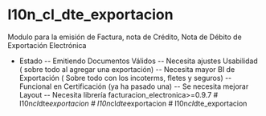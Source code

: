 # l10n_cl_dte_exportacion

Modulo para la emisión de Factura, nota de Crédito, Nota de Débito de Exportación Electrónica
- Estado
-- Emitiendo Documentos Válidos
-- Necesita ajustes Usabilidad ( sobre todo al agregar una exportación)
-- Necesita mayor BI de Exportación ( Sobre todo con los incoterms, fletes y seguros)
-- Funcional en Certificación (ya ha pasado una)
-- Se necesita mejorar Layout
-- Necesita librería facturacion_electronica>=0.9.7
#   l 1 0 n _ c l _ d t e _ e x p o r t a c i o n  
 #   l 1 0 n _ c l _ d t e _ e x p o r t a c i o n  
 #   l 1 0 n _ c l _ d t e _ e x p o r t a c i o n  
 